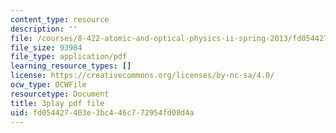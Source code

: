 ```yaml
---
content_type: resource
description: ''
file: /courses/8-422-atomic-and-optical-physics-ii-spring-2013/fd054427403e3bc446c772954fd08d4a_RITcQMokTJs.pdf
file_size: 93984
file_type: application/pdf
learning_resource_types: []
license: https://creativecommons.org/licenses/by-nc-sa/4.0/
ocw_type: OCWFile
resourcetype: Document
title: 3play pdf file
uid: fd054427-403e-3bc4-46c7-72954fd08d4a
---
```

